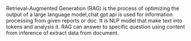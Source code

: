 Retrieval-Augmented Generation (RAG) is the process of optimizing the output of a large language model,chat gpt api is used for information processing from given reports or doc. It is NLP  model that make text into tokens and  analysis it. RAG can answer to specific  question using content from inference of extract data from document.

